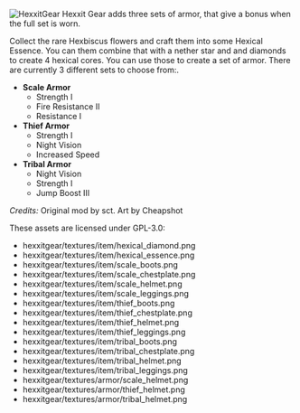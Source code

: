 ![HexxitGear](https://i.imgur.com/YVuUUSp.png)
Hexxit Gear adds three sets of armor, that give a bonus when the full set is worn.

Collect the rare Hexbiscus flowers and craft them into some Hexical Essence. You can them combine that with a nether star and and diamonds to create 4 hexical cores. You can use those to create a set of armor. There are currently 3 different sets to choose from:.

 - **Scale Armor**
	 - Strength I
	 - Fire Resistance II
	 - Resistance I
 - **Thief Armor**
	 - Strength I
	 - Night Vision
	 - Increased Speed
 - **Tribal Armor**
	 - Night Vision
	 - Strength I
	 - Jump Boost III



*Credits:*
Original mod by sct.
Art by Cheapshot

These assets are licensed under GPL-3.0:
- hexxitgear/textures/item/hexical_diamond.png
- hexxitgear/textures/item/hexical_essence.png
- hexxitgear/textures/item/scale_boots.png
- hexxitgear/textures/item/scale_chestplate.png
- hexxitgear/textures/item/scale_helmet.png
- hexxitgear/textures/item/scale_leggings.png
- hexxitgear/textures/item/thief_boots.png
- hexxitgear/textures/item/thief_chestplate.png
- hexxitgear/textures/item/thief_helmet.png
- hexxitgear/textures/item/thief_leggings.png
- hexxitgear/textures/item/tribal_boots.png
- hexxitgear/textures/item/tribal_chestplate.png
- hexxitgear/textures/item/tribal_helmet.png
- hexxitgear/textures/item/tribal_leggings.png
- hexxitgear/textures/armor/scale_helmet.png
- hexxitgear/textures/armor/thief_helmet.png
- hexxitgear/textures/armor/tribal_helmet.png
